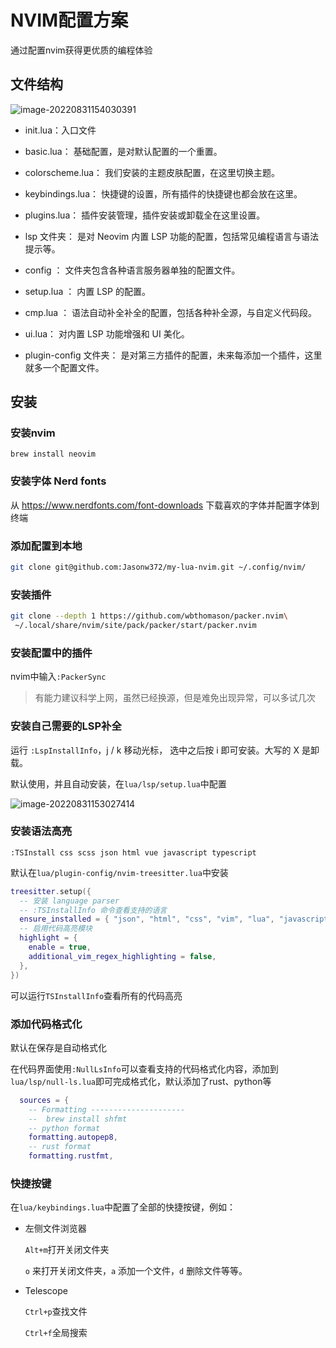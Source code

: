 # NVIM配置方案

通过配置nvim获得更优质的编程体验

## 文件结构

![image-20220831154030391](https://huanyushi-1301536144.cos.ap-nanjing.myqcloud.com/uPic/image-20220831154030391.png)

- init.lua：入口文件

- basic.lua： 基础配置，是对默认配置的一个重置。

- colorscheme.lua： 我们安装的主题皮肤配置，在这里切换主题。
- keybindings.lua： 快捷键的设置，所有插件的快捷键也都会放在这里。
- plugins.lua： 插件安装管理，插件安装或卸载全在这里设置。
- lsp 文件夹： 是对 Neovim 内置 LSP 功能的配置，包括常见编程语言与语法提示等。
- config ： 文件夹包含各种语言服务器单独的配置文件。
- setup.lua ： 内置 LSP 的配置。
- cmp.lua ： 语法自动补全补全的配置，包括各种补全源，与自定义代码段。
- ui.lua： 对内置 LSP 功能增强和 UI 美化。
- plugin-config 文件夹： 是对第三方插件的配置，未来每添加一个插件，这里就多一个配置文件。

## 安装

### 安装nvim
```
brew install neovim 
```
### 安装字体 Nerd fonts
从 https://www.nerdfonts.com/font-downloads 下载喜欢的字体并配置字体到终端

### 添加配置到本地
```bash
git clone git@github.com:Jasonw372/my-lua-nvim.git ~/.config/nvim/
```

### 安装插件 
```bash
git clone --depth 1 https://github.com/wbthomason/packer.nvim\
 ~/.local/share/nvim/site/pack/packer/start/packer.nvim
```
### 安装配置中的插件
nvim中输入`:PackerSync`
> 有能力建议科学上网，虽然已经换源，但是难免出现异常，可以多试几次

### 安装自己需要的LSP补全

运行 `:LspInstallInfo`，j / k 移动光标， 选中之后按 i 即可安装。大写的 X 是卸载。

默认使用，并且自动安装，在`lua/lsp/setup.lua`中配置

![image-20220831153027414](https://huanyushi-1301536144.cos.ap-nanjing.myqcloud.com/uPic/image-20220831153027414.png)

### 安装语法高亮
```
:TSInstall css scss json html vue javascript typescript
```
默认在`lua/plugin-config/nvim-treesitter.lua`中安装

```lua
treesitter.setup({
  -- 安装 language parser
  -- :TSInstallInfo 命令查看支持的语言
  ensure_installed = { "json", "html", "css", "vim", "lua", "javascript", "typescript", "tsx" },
  -- 启用代码高亮模块
  highlight = {
    enable = true,
    additional_vim_regex_highlighting = false,
  },
})
```
可以运行`TSInstallInfo`查看所有的代码高亮
### 添加代码格式化
默认在保存是自动格式化

在代码界面使用`:NullLsInfo`可以查看支持的代码格式化内容，添加到`lua/lsp/null-ls.lua`即可完成格式化，默认添加了rust、python等

```lua
  sources = {
    -- Formatting ---------------------
    --  brew install shfmt
    -- python format
    formatting.autopep8,
    -- rust format
    formatting.rustfmt,
```

### 快捷按键

在`lua/keybindings.lua`中配置了全部的快捷按键，例如：

- 左侧文件浏览器

  `Alt+m`打开关闭文件夹

  `o` 来打开关闭文件夹，`a` 添加一个文件，`d` 删除文件等等。

- Telescope

  `Ctrl+p`查找文件

  `Ctrl+f`全局搜索
